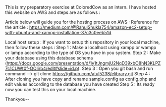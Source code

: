 This is my preparatory exercise at ColoredCow as an intern. I have hosted this website on AWS and steps are as follows :

Article below will guide you for the hosting process on AWS :
Reference for the article : https://medium.com/@RahulShukla754/amazon-ec2-setup-with-ubuntu-and-xampp-installation-37c3c0eeb51d

Local host setup : 
If you want to setup this repository in your local machine,  then follow these steps : 
Step 1 : Make a localhost using xampp or wampp or lampp according to the type of OS you have in  you system.
Step 2 : Make your database using this database schema (https://docs.google.com/presentation/d/1y1tJngmjU2NqD39xbO8hN3KLPZ7c1CUWt0f-QOIirb4/edit#slide=id.p).
Step 3 : Open you git bash and run command -->  git clone https://github.com/atul5238/elibrary.git
Step 4 : After cloning you have copy and rename sample.config as config.php and edit values according to the database you have created
Step 5 : Its ready now you can test this on your local machine.


Thankyou--


